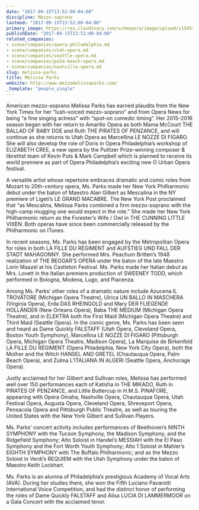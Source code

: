 ```yaml
---
date: "2017-09-15T13:52:00-04:00"
discipline: Mezzo-soprano
lastmod: "2017-09-15T13:52:00-04:00"
primary_image: https://res.cloudinary.com/schmopera/image/upload/v1545409169/media/webhook-uploads/1505497838502/Crop-Headshot-1.jpg.jpg
publishDate: "2017-09-15T13:52:00-04:00"
related_companies:
- scene/companies/opera-philadelphia.md
- scene/companies/utah-opera.md
- scene/companies/seattle-opera.md
- scene/companies/palm-beach-opera.md
- scene/companies/nashville-opera.md
slug: melissa-parks
title: Melissa Parks
website: http://www.mezzomelissaparks.com/
_template: "people_single"
---
```


American mezzo-soprano Melissa Parks has earned plaudits from the New York Times for her “lush-voiced mezzo-soprano” and from Opera News for being “a fine singing actress” with “spot-on comedic timing”.  Her 2015–2016 season began with her return to Amarillo Opera as both Mama McCourt THE BALLAD OF BABY DOE and Ruth THE PIRATES OF PENZANCE, and will continue as she returns to Utah Opera as Marcellina LE NOZZE DI FIGARO.  She will also develop the role of Doris in Opera Philadelphia’s workshop of ELIZABETH CREE, a new opera by the Pulitzer Prize-winning composer & librettist team of Kevin Puts & Mark Campbell which is planned to receive its world premiere as part of Opera Philadelphia’s exciting new O Urban Opera festival.

A versatile artist whose repertoire embraces dramatic and comic roles from Mozart to 20th-century opera, Ms. Parks made her New York Philharmonic debut under the baton of Maestro Alan Gilbert as Mescalina in the NY premiere of Ligeti’s LE GRAND MACABRE.  The New York Post proclaimed that “as Mescalina, Melissa Parks combined a firm mezzo-soprano with the high-camp mugging one would expect in the role.”  She made her New York Philharmonic return as the Forester’s Wife / Owl in THE CUNNING LITTLE VIXEN.  Both operas have since been commercially released by the Philharmonic on ITunes.

In recent seasons, Ms. Parks has been engaged by the Metropolitan Opera for roles in both LA FILLE DU RÉGIMENT and AUFSTIEG UND FALL DER STADT MAHAGONNY.  She performed Mrs. Peachum Britten’s 1948 realization of THE BEGGAR’S OPERA under the baton of the late Maestro Lorin Maazel at his Castleton Festival.  Ms. Parks made her Italian debut as Mrs. Lovett in the Italian premiere production of SWEENEY TODD, which performed in Bologna, Modena, Lugo, and Piacenza.

Among Ms. Parks’ other roles of a dramatic nature include Azucena IL TROVATORE (Michigan Opera Theatre), Ulrica UN BALLO IN MASCHERA (Virginia Opera), Erda DAS RHEINGOLD and Mary DER FLIEGENDE HOLLÄNDER (New Orleans Opera), Baba THE MEDIUM (Michigan Opera Theatre), and in ELEKTRA both the First Maid (Michigan Opera Theatre) and Third Maid (Seattle Opera).  In the comic genre, Ms. Parks has been seen and heard as Dame Quickly FALSTAFF (Utah Opera, Cleveland Opera, Boston Youth Symphony), Marcellina LE NOZZE DI FIGARO (Pittsburgh Opera, Michigan Opera Theatre, Madison Opera), La Marquise de Birkenfeld LA FILLE DU RÉGIMENT (Opera Phladelphia, New York City Opera), both the Mother and the Witch HANSEL AND GRETEL (Chautauqua Opera, Palm Beach Opera), and Zulma L’ITALIANA IN ALGERI (Seattle Opera, Anchorage Opera).

Justly acclaimed for her Gilbert and Sullivan roles, Melissa has performed well over 150 performances each of Katisha in THE MIKADO, Ruth in PIRATES OF PENZANCE, and Little Buttercup in H.M.S. PINAFORE, appearing with Opera Omaha, Nashville Opera, Chautauqua Opera, Utah Festival Opera, Augusta Opera, Cleveland Opera, Shreveport Opera, Pensacola Opera and Pittsburgh Public Theatre, as well as touring the United States with the New York Gilbert and Sullivan Players.

Ms. Parks’ concert activity includes performances of Beethoven’s NINTH SYMPHONY with the Tucson Symphony, the Madison Symphony, and the Ridgefield Symphony; Alto Soloist in Handel’s MESSIAH with the El Paso Symphony and the Fort Worth Youth Symphony; Alto 1 Soloist in Mahler’s EIGHTH SYMPHONY with The Buffalo Philharmonic; and as the Mezzo Soloist in Verdi’s REQUIEM with the Utah Symphony under the baton of Maestro Keith Lockhart.

Ms. Parks is an alumna of Philadelphia’s prestigious Academy of Vocal Arts (AVA).  During her studies there, she won the Fifth Luciano Pavarotti International Voice Competition, and had the distinct honor of performing the roles of Dame Quickly FALSTAFF and Alisa LUCIA DI LAMMERMOOR on a Gala Concert with the acclaimed tenor.
